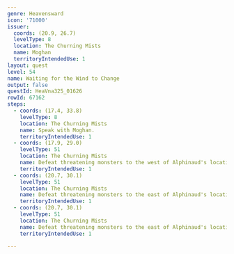 ```yaml
---
genre: Heavensward
icon: '71000'
issuer:
  coords: (20.9, 26.7)
  levelType: 8
  location: The Churning Mists
  name: Moghan
  territoryIntendedUse: 1
layout: quest
level: 54
name: Waiting for the Wind to Change
output: false
questId: HeaVna325_01626
rowId: 67162
steps:
  - coords: (17.4, 33.8)
    levelType: 8
    location: The Churning Mists
    name: Speak with Moghan.
    territoryIntendedUse: 1
  - coords: (17.9, 29.0)
    levelType: 51
    location: The Churning Mists
    name: Defeat threatening monsters to the west of Alphinaud's location.
    territoryIntendedUse: 1
  - coords: (20.7, 30.1)
    levelType: 51
    location: The Churning Mists
    name: Defeat threatening monsters to the east of Alphinaud's location.
    territoryIntendedUse: 1
  - coords: (20.7, 30.1)
    levelType: 51
    location: The Churning Mists
    name: Defeat threatening monsters to the east of Alphinaud's location.
    territoryIntendedUse: 1

---
```

